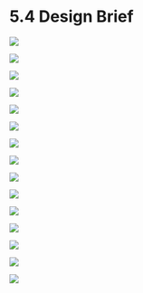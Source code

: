 # 5.4 Design Brief

![](../.gitbook/assets/designbrief_luisabragadossantos_versie2-01.jpg)

![](../.gitbook/assets/designbrief_luisabragadossantos_versie2-02.jpg)

![](../.gitbook/assets/designbrief_luisabragadossantos_versie2-03.jpg)

![](../.gitbook/assets/designbrief_luisabragadossantos_versie2-04.jpg)

![](../.gitbook/assets/designbrief_luisabragadossantos_versie2-05.jpg)

![](../.gitbook/assets/designbrief_luisabragadossantos_versie2-06.jpg)

![](../.gitbook/assets/designbrief_luisabragadossantos_versie2-07.jpg)

![](../.gitbook/assets/designbrief_luisabragadossantos_versie2-08.jpg)

![](../.gitbook/assets/designbrief_luisabragadossantos_versie2-09.jpg)

![](../.gitbook/assets/designbrief_luisabragadossantos_versie2-10.jpg)

![](../.gitbook/assets/designbrief_luisabragadossantos_versie2-11.jpg)

![](../.gitbook/assets/designbrief_luisabragadossantos_versie2-12.jpg)

![](../.gitbook/assets/designbrief_luisabragadossantos_versie2-13.jpg)

![](../.gitbook/assets/designbrief_luisabragadossantos_versie2-14.jpg)

![](../.gitbook/assets/designbrief_luisabragadossantos_versie2-15.jpg)

